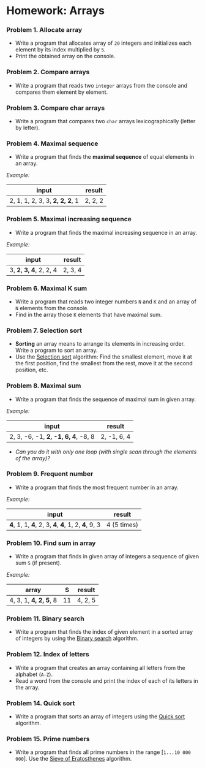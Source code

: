 Homework: Arrays
================

### Problem 1. Allocate array
*	Write a program that allocates array of `20` integers and initializes each element by its index multiplied by `5`.
*	Print the obtained array on the console.

### Problem 2. Compare arrays
*	Write a program that reads two `integer` arrays from the console and compares them element by element.

### Problem 3. Compare char arrays
*	Write a program that compares two `char` arrays lexicographically (letter by letter).

### Problem 4. Maximal sequence 
*	Write a program that finds the **maximal sequence** of equal elements in an array.

_Example:_

|              input              | result  |
|---------------------------------|---------|
| 2, 1, 1, 2, 3, 3, **2, 2, 2**, 1 | 2, 2, 2 |

### Problem 5. Maximal increasing sequence
*	Write a program that finds the maximal increasing sequence in an array.

_Example:_

|          input          | result  |
|-------------------------|---------|
| 3, **2, 3, 4**, 2, 2, 4 | 2, 3, 4 |

### Problem 6. Maximal K sum
*	Write a program that reads two integer numbers `N` and `K` and an array of `N` elements from the console.
*	Find in the array those `K` elements that have maximal sum.

### Problem 7. Selection sort
*	**Sorting** an array means to arrange its elements in increasing order. Write a program to sort an array.
*	Use the [Selection sort](http://en.wikipedia.org/wiki/Selection_sort) algorithm: Find the smallest element, move it at the first position, find the smallest from the rest, move it at the second position, etc.

### Problem 8. Maximal sum
*	Write a program that finds the sequence of maximal sum in given array.

_Example:_

|                 input               |    result   |
|-------------------------------------|-------------|
| 2, 3, -6, -1, **2, -1, 6, 4**, -8, 8 | 2, -1, 6, 4 |

*	_Can you do it with only one loop (with single scan through the elements of the array)?_

### Problem 9. Frequent number
*	Write a program that finds the most frequent number in an array.

_Example:_

|                  input                |    result   |
|---------------------------------------|-------------|
| **4**, 1, 1, **4**, 2, 3, **4**, **4**, 1, 2, **4**, 9, 3 | 4 (5 times) |

### Problem 10. Find sum in array
*	Write a program that finds in given array of integers a sequence of given sum `S` (if present).

_Example:_

|        array        |  S |  result |
|---------------------|----|---------|
| 4, 3, 1, **4, 2, 5**, 8 | 11 | 4, 2, 5 |

### Problem 11. Binary search
*	Write a program that finds the index of given element in a sorted array of integers by using the [Binary search](http://en.wikipedia.org/wiki/Binary_search_algorithm) algorithm.

### Problem 12. Index of letters
*	Write a program that creates an array containing all letters from the alphabet (`A-Z`).
*	Read a word from the console and print the index of each of its letters in the array.

### Problem 14. Quick sort
*	Write a program that sorts an array of integers using the [Quick sort](http://en.wikipedia.org/wiki/Quicksort) algorithm.

### Problem 15. Prime numbers
*	Write a program that finds all prime numbers in the range [`1...10 000 000`]. Use the [Sieve of Eratosthenes](http://en.wikipedia.org/wiki/Sieve_of_Eratosthenes) algorithm.

